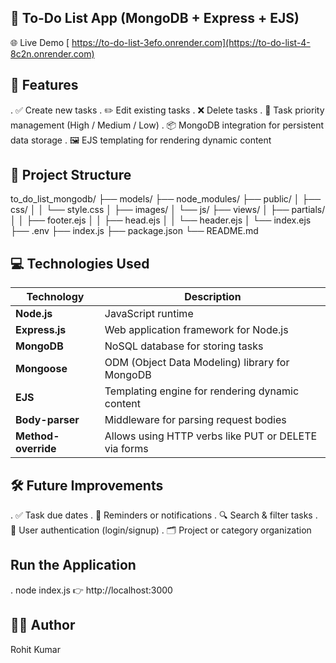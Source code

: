 ## 📝 To-Do List App (MongoDB + Express + EJS)
 🌐 Live Demo
[ https://to-do-list-3efo.onrender.com](https://to-do-list-4-8c2n.onrender.com)
 
 ## 🚀 Features
 
. ✅ Create new tasks
. ✏️ Edit existing tasks
. ❌ Delete tasks
. 🔺 Task priority management (High / Medium / Low)
. 📦 MongoDB integration for persistent data storage
. 🖼️ EJS templating for rendering dynamic content

## 📁 Project Structure

to_do_list_mongodb/
├── models/
├── node_modules/
├── public/
│   ├── css/
│   │   └── style.css
│   ├── images/
│   └── js/
├── views/
│   ├── partials/
│   │   ├── footer.ejs
│   │   ├── head.ejs
│   │   └── header.ejs
│   └── index.ejs
├── .env
├── index.js
├── package.json
└── README.md


## 💻 Technologies Used

| Technology       | Description                                      |
|------------------|--------------------------------------------------|
| **Node.js**      | JavaScript runtime                               |
| **Express.js**   | Web application framework for Node.js            |
| **MongoDB**      | NoSQL database for storing tasks                 |
| **Mongoose**     | ODM (Object Data Modeling) library for MongoDB   |
| **EJS**          | Templating engine for rendering dynamic content  |
| **Body-parser**  | Middleware for parsing request bodies            |
| **Method-override** | Allows using HTTP verbs like PUT or DELETE via forms |


## 🛠️ Future Improvements

. ✅ Task due dates
. 🔔 Reminders or notifications
. 🔍 Search & filter tasks
. 👥 User authentication (login/signup)
. 🗂️ Project or category organization

## Run the Application
. node index.js
👉 http://localhost:3000

## 👨‍💻 Author
Rohit Kumar



